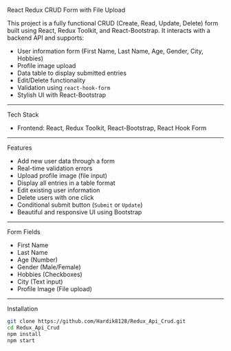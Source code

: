 React Redux CRUD Form with File Upload

This project is a fully functional  CRUD (Create, Read, Update, Delete) form built using React, Redux Toolkit, and React-Bootstrap. It interacts with a backend API and supports:

- User information form (First Name, Last Name, Age, Gender, City, Hobbies)
- Profile image upload
- Data table to display submitted entries
- Edit/Delete functionality
- Validation using `react-hook-form`
- Stylish UI with React-Bootstrap

---

Tech Stack

- Frontend: React, Redux Toolkit, React-Bootstrap, React Hook Form

---

Features

-  Add new user data through a form
-  Real-time validation errors
-  Upload profile image (file input)
-  Display all entries in a table format
-  Edit existing user information
-  Delete users with one click
-  Conditional submit button (`Submit` or `Update`)
-  Beautiful and responsive UI using Bootstrap

---

 Form Fields

- First Name
- Last Name
- Age (Number)
- Gender (Male/Female)
- Hobbies (Checkboxes)
- City (Text input)
- Profile Image (File upload)

---

Installation

```bash
git clone https://github.com/Hardik8128/Redux_Api_Crud.git
cd Redux_Api_Crud
npm install
npm start
